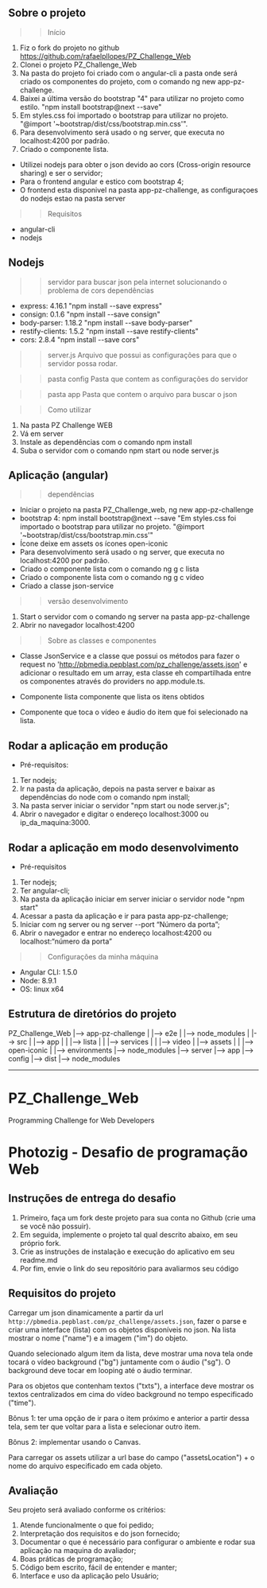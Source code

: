 ## Sobre o projeto

>> Início
1. Fiz o fork do projeto no github https://github.com/rafaelpllopes/PZ_Challenge_Web
2. Clonei o projeto PZ_Challenge_Web
3. Na pasta do projeto foi criado com o angular-cli a pasta onde será criado os componentes do projeto, com o comando ng new app-pz-challenge.
4. Baixei a última versão do bootstrap "4" para utilizar no projeto como estilo. "npm install bootstrap@next --save"
5. Em styles.css foi importado o bootstrap para utilizar no projeto. "@import '~bootstrap/dist/css/bootstrap.min.css'".
6. Para desenvolvimento será usado o ng server, que executa no localhost:4200 por padrão.
7. Criado o componente lista.

* Utilizei nodejs para obter o json devido ao cors (Cross-origin resource sharing) e ser o servidor;
* Para o frontend angular e estico com bootstrap 4;
* O frontend esta disponivel na pasta app-pz-challenge, as configuraçoes do nodejs estao na pasta server

>> Requisitos
* angular-cli
* nodejs

## Nodejs
>> servidor para buscar json pela internet solucionando o problema de cors 
>> dependências
* express: 4.16.1 "npm install --save express"
* consign: 0.1.6 "npm install --save consign"
* body-parser: 1.18.2 "npm install --save body-parser"
* restify-clients: 1.5.2 "npm install --save restify-clients"
* cors: 2.8.4 "npm install --save cors"

>> server.js
Arquivo que possui as configurações para que o servidor possa rodar.

>> pasta config
Pasta que contem as configurações do servidor

>> pasta app
Pasta que contem o arquivo para buscar o json

>> Como utilizar
1. Na pasta PZ Challenge WEB
2. Vá em server
3. Instale as dependências com o comando npm install
4. Suba o servidor com o comando npm start ou node server.js

## Aplicação (angular)
>> dependências
* Iniciar o projeto na pasta PZ_Challenge_web, ng new app-pz-challenge
* bootstrap 4: npm install bootstrap@next --save "Em styles.css foi importado o bootstrap para utilizar no projeto. "@import '~bootstrap/dist/css/bootstrap.min.css'"
* Ícone deixe em assets os ícones open-iconic
* Para desenvolvimento será usado o ng server, que executa no localhost:4200 por padrão.
* Criado o componente lista com o comando ng g c lista
* Criado o componente lista com o comando ng g c vídeo
* Criado a classe json-service

>> versão desenvolvimento

1. Start o servidor com o comando ng server na pasta app-pz-challenge
2. Abrir no navegador localhost:4200

>> Sobre as classes e componentes
* Classe JsonService e a classe que possui os métodos para fazer o request no 'http://pbmedia.pepblast.com/pz_challenge/assets.json' e adicionar o resultado em um array, esta classe eh compartilhada entre os componentes através do providers no app.module.ts.

* Componente lista componente que lista os itens obtidos
* Componente que toca o vídeo e áudio do item que foi selecionado na lista.

## Rodar a aplicação em produção
* Pré-requisitos: 
1. Ter nodejs;
2. Ir na pasta da aplicação, depois na pasta server e baixar as dependências do node com o comando npm install;
3. Na pasta server iniciar o servidor "npm start ou node server.js";
4. Abrir o navegador e digitar o endereço localhost:3000 ou ip_da_maquina:3000.

## Rodar a aplicação em modo desenvolvimento
* Pré-requisitos
1. Ter nodejs;
2. Ter angular-cli;
3. Na pasta da aplicação iniciar em server iniciar o servidor node "npm start"
4. Acessar a pasta da aplicação e ir para pasta app-pz-challenge;
5. Iniciar com ng server ou ng server --port “Número da porta”;
6. Abrir o navegador e entrar no endereço localhost:4200 ou localhost:“número da porta”

>> Configurações da minha máquina
* Angular CLI: 1.5.0
* Node: 8.9.1
* OS: linux x64

## Estrutura de diretórios do projeto

PZ_Challenge_Web
    |--> app-pz-challenge
    |       |--> e2e 
    |        |--> node_modules
    |        |--> src
    |                |--> app
    |                |       |--> lista
    |                |       |--> services
    |                |       |--> video
    |                |--> assets
    |                |          |--> open-iconic
    |                |--> environments
    |--> node_modules
    |--> server
            |--> app
            |--> config
            |--> dist
            |--> node_modules


*******************************************************************************************************
# PZ_Challenge_Web
Programming Challenge for Web Developers

# Photozig - Desafio de programação Web

## Instruções de entrega do desafio

1. Primeiro, faça um fork deste projeto para sua conta no Github (crie uma se você não possuir).
2. Em seguida, implemente o projeto tal qual descrito abaixo, em seu próprio fork.
3. Crie as instruções de instalação e execução do aplicativo em seu readme.md
4. Por fim, envie o link do seu repositório para avaliarmos seu código

## Requisitos do projeto

Carregar um json dinamicamente a partir da url `http://pbmedia.pepblast.com/pz_challenge/assets.json`, fazer o parse e criar uma interface (lista) com os objetos disponíveis no json. Na lista mostrar o nome ("name") e a imagem ("im") do objeto.

Quando selecionado algum item da lista, deve mostrar uma nova tela onde tocará o vídeo background ("bg") juntamente com o áudio ("sg"). O background deve tocar em looping até o áudio terminar.

Para os objetos que contenham textos ("txts"), a interface deve mostrar os textos centralizados em cima do vídeo background no tempo especificado ("time").

Bônus 1: ter uma opção de ir para o item próximo e anterior a partir dessa tela, sem ter que voltar para a lista e selecionar outro item.

Bônus 2: implementar usando o Canvas.

Para carregar os assets utilizar a url base do campo ("assetsLocation") + o nome do arquivo especificado em cada objeto.

## Avaliação

Seu projeto será avaliado conforme os critérios:

1. Atende funcionalmente o que foi pedido;
2. Interpretação dos requisitos e do json fornecido;
3. Documentar o que é necessário para configurar o ambiente e rodar sua aplicação na maquina do avaliador;
4. Boas práticas de programação;
5. Código bem escrito, fácil de entender e manter;
6. Interface e uso da aplicação pelo Usuário;